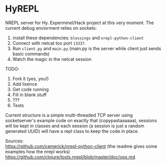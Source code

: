 HyREPL
=======

NREPL server for Hy. Experminel/Hack project at this very moment.
The current debug enviorment relies on sockets:

1. install these dependencies: `blessings` and `nrepl-python-client`
2. Connect with netcat too port `13337`.  
3. Run `client.py` and `main.py` (main.py is the server while client just sends basic commands)   
4. Watch the magic in the netcat session  
  
TODO:  
1. Fork it (yes, you!)  
2. Add lisence    
3. Get code running  
4. Fill in blank stuff  
5. ???  
6. Tests    
  
Current structure is a simple multi-threaded TCP server using socketserver's example code on exactly that (copypastaaaaaa), sessions will be kept in classes and each session (a session is just a random generated UUID) will have a repl class to keep the code in place.

Sources:  
https://github.com/cemerick/nrepl-python-client (the readme gives some examples how the nrepl works)  
https://github.com/clojure/tools.nrepl/blob/master/doc/ops.md   
  
